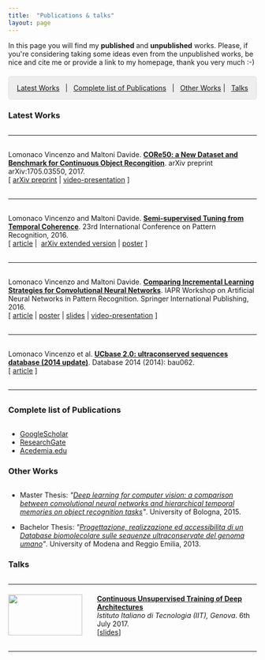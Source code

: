 ```yaml
---
title:  "Publications & talks"
layout: page
---
```

In this page you will find my **published** and **unpublished** works. Please, if you're considering taking some ideas even from the unpublished works, be nice and cite me or provide a link to my homepage, thank you very much :-)

<p style="background: rgba(0,0,0,0.06) none repeat scroll 0% 0%; border: 1px solid rgb(222, 222, 222); padding: 1em; border-radius: 5px; text-align: center; margin-top:20px">
<a href="#latest">Latest Works</a> &nbsp; | &nbsp; <a href="#complete">Complete list of Publications</a> &nbsp; | &nbsp; <a href="#unpublished">Other Works</a> | &nbsp; <a href="#talks">Talks</a>
</p>

<h3 id="projects" style="margin-bottom: 30px;">Latest Works</h3>

<hr style="margin-top:30px;margin-bottom:30px;width:100%">

Lomonaco Vincenzo and Maltoni Davide. **[CORe50: a New Dataset and Benchmark for Continuous Object Recongition][core50-arxiv]**. arXiv preprint arXiv:1705.03550, 2017. <br>
\[&nbsp;[arXiv preprint][semi-sup-tech] | [video-presentation][core50-video] \]<br>

<hr style="margin-top:30px;margin-bottom:30px;width:100%">

Lomonaco Vincenzo and Maltoni Davide. **[Semi-supervised Tuning from Temporal Coherence][semi-sup-tech]**. 23rd International Conference on Pattern Recognition, 2016. <br>
\[&nbsp;[article][semi-sup] | &nbsp;[arXiv extended version][semi-sup-tech] | [poster][inc-strat-poster]&nbsp;\] <br>

<hr style="margin-top:30px;margin-bottom:30px;width:100%">

Lomonaco Vincenzo and Maltoni Davide. **[Comparing Incremental Learning Strategies for Convolutional Neural Networks][inc-strat-paper]**. IAPR Workshop on Artificial Neural Networks in Pattern Recognition. Springer International Publishing, 2016. <br>
\[&nbsp;[article][inc-strat-paper] | [poster][inc-strat-poster] |  [slides][inc-strat-slides] | [video-presentation][inc-strat-video]&nbsp;]<br>

<hr style="margin-top:30px;margin-bottom:30px;width:100%">

Lomonaco Vincenzo et al. **[UCbase 2.0: ultraconserved sequences database (2014 update)][ucbase]**. Database 2014 (2014): bau062.<br>
\[&nbsp;[article][ucbase]&nbsp;\] <br>

<hr style="margin-top:30px;margin-bottom:30px;width:100%">

<h3 id="projects" style="margin-bottom: 30px;">Complete list of Publications</h3>

* [GoogleScholar][schol]
* [ResearchGate][resgate]
* [Acedemia.edu][academia]

<h3 id="projects" style="margin-bottom: 30px;">Other Works</h3>

* Master Thesis: *"[Deep learning for computer vision: a comparison between convolutional neural networks and hierarchical temporal memories on object recognition tasks][md-thesis]"*. University of Bologna, 2015.

* Bachelor Thesis: *"[Progettazione, realizzazione ed accessibilita di un Database biomolecolare sulle sequenze ultraconservate del genoma umano][thesis]"*. University of Modena and Reggio Emilia, 2013.

<h3 id="talks" style="margin-bottom: 30px;">Talks</h3>

<hr style="margin-top:30px;margin-bottom:20px;width:100%">

<div>
	<img src ='/{{ site.baseurl }}images/iit_talk.jpg' style="width:150px;height:83px; float:left;margin-right:30px"/>
	<p>
		<strong><a href="https://www.slideshare.net/VincenzoLomonaco/continuous-unsupervised-training-of-deep-architectures">Continuous Unsupervised Training of Deep Architectures</a></strong><br>
		<em>Istituto Italiano di Tecnologia (IIT), Genova</em>.
		6th July 2017.<br> 
		[<a href="https://www.slideshare.net/VincenzoLomonaco/continuous-unsupervised-training-of-deep-architectures">slides</a>]
	</p>
</div>

<hr style="margin-top:30px;margin-bottom:20px;width:100%">

[core50-arxiv]: https://arxiv.org/abs/1705.03550
[schol]: http://scholar.google.it/citations?user=rQLINtQAAAAJ&hl=it
[resgate]: https://www.researchgate.net/profile/Vincenzo_Lomonaco
[academia]: https://unibo.academia.edu/VLomonaco
[inc-strat-paper]: http://link.springer.com/chapter/10.1007/978-3-319-46182-3_15
[inc-strat-video]: https://www.youtube.com/watch?v=RQr20CQk83Q
[inc-strat-slides]: http://www.slideshare.net/VincenzoLomonaco/comparing-incremental-learning-strategies-for-convolutional-neural-networks
[inc-strat-poster]: http://www.slideshare.net/VincenzoLomonaco/biss2016-poster
[ucbase]: http://database.oxfordjournals.org/content/2014/bau062.full
[semi-sup]: http://ieeexplore.ieee.org/document/7900013/
[semi-sup-tech]: http://arxiv.org/abs/1511.03163
[md-thesis]: http://amslaurea.unibo.it/9095/
[thesis]: http://www.isgroup.unimore.it/wp-content/uploads/tesi/lomonaco_tesi.pdf
[core50-video]: https://www.youtube.com/watch?v=vAGpDx9U9Qk&t=2s
